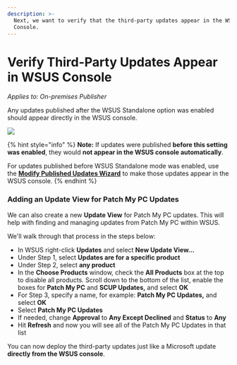 ```yaml
---
description: >-
  Next, we want to verify that the third-party updates appear in the WSUS
  Console.
---
```


# Verify Third-Party Updates Appear in WSUS Console

_Applies to: On-premises Publisher_

Any updates published after the WSUS Standalone option was enabled should appear directly in the WSUS console.

![](../../_images/image-\(1133\).png%3E)

{% hint style="info" %}
**Note:** If updates were published **before this setting was enabled**, they would **not appear in the WSUS console automatically**.

For updates published before WSUS Standalone mode was enabled, use the [**Modify Published Updates Wizard**](https://patchmypc.com/modify-published-third-party-updates-wizard) to make those updates appear in the WSUS console.
{% endhint %}

### Adding an Update View for Patch My PC Updates

We can also create a new **Update View** for Patch My PC updates. This will help with finding and managing updates from Patch My PC within WSUS.

We'll walk through that process in the steps below:

* In WSUS right-click **Updates** and select **New Update View...**
* Under Step 1, select **Updates are for a specific product**
* Under Step 2, select **any product**
* In the **Choose Products** window, check the **All Products** box at the top to disable all products. Scroll down to the bottom of the list, enable the boxes for **Patch My PC** and **SCUP Updates,** and select **OK**
* For Step 3, specify a name, for example: **Patch My PC Updates,** and select **OK**
* Select **Patch My PC Updates**
* If needed, change **Approval** to **Any Except Declined** and **Status** to **Any**
* Hit **Refresh** and now you will see all of the Patch My PC Updates in that list

You can now deploy the third-party updates just like a Microsoft update **directly from the WSUS console**.
